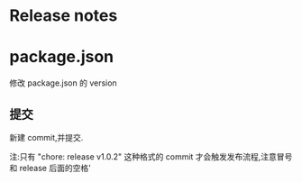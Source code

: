 # Release notes

# package.json

修改 package.json 的 version

## 提交

新建 commit,并提交.

注:只有 "chore: release v1.0.2" 这种格式的 commit 才会触发发布流程,注意冒号和 release 后面的空格'
